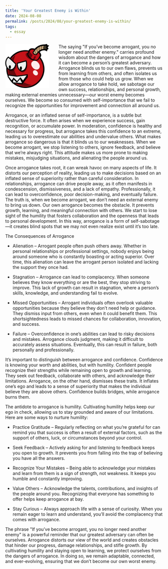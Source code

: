 ```yaml
---
title: 'Your Greatest Enemy is Within'
date: 2024-08-08
permalink: /posts/2024/08/your-greatest-enemy-is-within/
tags:
  - essay
---
```


<img width="140" alt="enemy" src="/images/posts/your-greatest-enemy-is-within.webp" style="float: left; margin-right: 30px;" /> The saying "If you’ve become arrogant, you no longer need another enemy." carries profound wisdom about the dangers of arrogance and how it can become a person’s greatest adversary. Arrogance blinds us to our own flaws, prevents us from learning from others, and often isolates us from those who could help us grow. When we allow arrogance to take hold, we sabotage our own success, relationships, and personal growth, making external enemies unnecessary—our worst enemy becomes ourselves. We become so consumed with self-importance that we fail to recognize the opportunities for improvement and connection all around us.

Arrogance, or an inflated sense of self-importance, is a subtle but destructive force. It often arises when we experience success, gain recognition, or accumulate power. In moderation, confidence is healthy and necessary for progress, but arrogance takes this confidence to an extreme, leading us to overestimate our abilities and undervalue others. What makes arrogance so dangerous is that it blinds us to our weaknesses. When we become arrogant, we stop listening to others, ignore feedback, and believe that we’re always right. This attitude makes us more prone to making mistakes, misjudging situations, and alienating the people around us.

Once arrogance takes root, it can wreak havoc on many aspects of life. It distorts our perception of reality, leading us to make decisions based on an inflated sense of superiority rather than careful consideration. In relationships, arrogance can drive people away, as it often manifests in condescension, dismissiveness, and a lack of empathy. Professionally, it can lead to overconfidence, poor decision-making, and eventually failure. The truth is, when we become arrogant, we don’t need an external enemy to bring us down. Our own arrogance becomes the obstacle. It prevents growth, learning, and meaningful connection with others. We start to lose sight of the humility that fosters collaboration and the openness that leads to personal development. In this way, arrogance is a form of self-sabotage—it creates blind spots that we may not even realize exist until it’s too late.

The Consequences of Arrogance

* Alienation – Arrogant people often push others away. Whether in personal relationships or professional settings, nobody enjoys being around someone who is constantly boasting or acting superior. Over time, this alienation can leave the arrogant person isolated and lacking the support they once had.

* Stagnation – Arrogance can lead to complacency. When someone believes they know everything or are the best, they stop striving to improve. This lack of growth can result in stagnation, where a person’s skills, knowledge, and understanding fail to evolve.

* Missed Opportunities – Arrogant individuals often overlook valuable opportunities because they believe they don’t need help or guidance. They dismiss input from others, even when it could benefit them. This shortsightedness leads to missed chances for collaboration, innovation, and success.

* Failure – Overconfidence in one’s abilities can lead to risky decisions and mistakes. Arrogance clouds judgment, making it difficult to accurately assess situations. Eventually, this can result in failure, both personally and professionally.

It’s important to distinguish between arrogance and confidence. Confidence is knowing your worth and abilities, but with humility. Confident people recognize their strengths while remaining open to growth and learning. They seek out feedback, collaborate with others, and acknowledge their limitations. Arrogance, on the other hand, dismisses these traits. It inflates one’s ego and leads to a sense of superiority that makes the individual believe they are above others. Confidence builds bridges, while arrogance burns them.

The antidote to arrogance is humility. Cultivating humility helps keep our ego in check, allowing us to stay grounded and aware of our limitations. Here are some ways to nurture humility:

* Practice Gratitude – Regularly reflecting on what you’re grateful for can remind you that success is often a result of external factors, such as the support of others, luck, or circumstances beyond your control.

* Seek Feedback – Actively asking for and listening to feedback keeps you open to growth. It prevents you from falling into the trap of believing you have all the answers.

* Recognize Your Mistakes – Being able to acknowledge your mistakes and learn from them is a sign of strength, not weakness. It keeps you humble and constantly improving.

* Value Others – Acknowledge the talents, contributions, and insights of the people around you. Recognizing that everyone has something to offer helps keep arrogance at bay.

* Stay Curious – Always approach life with a sense of curiosity. When you remain eager to learn and understand, you’ll avoid the complacency that comes with arrogance.

The phrase "If you’ve become arrogant, you no longer need another enemy" is a powerful reminder that our greatest adversary can often be ourselves. Arrogance distorts our view of the world and creates obstacles that hinder our progress, damage relationships, and stifle growth. By cultivating humility and staying open to learning, we protect ourselves from the dangers of arrogance. In doing so, we remain adaptable, connected, and ever-evolving, ensuring that we don’t become our own worst enemy.
